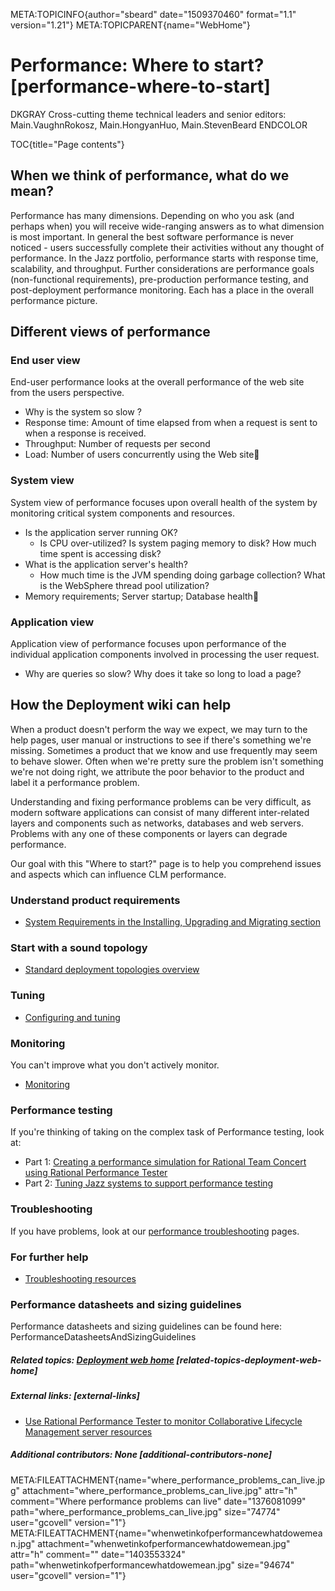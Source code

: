 META:TOPICINFO{author="sbeard" date="1509370460" format="1.1"
version="1.21"} META:TOPICPARENT{name="WebHome"}

# Performance: Where to start? [performance-where-to-start]

DKGRAY Cross-cutting theme technical leaders and senior editors:
Main.VaughnRokosz, Main.HongyanHuo, Main.StevenBeard ENDCOLOR

TOC{title="Page contents"}

## When we think of performance, what do we mean?

Performance has many dimensions. Depending on who you ask (and perhaps
when) you will receive wide-ranging answers as to what dimension is most
important. In general the best software performance is never noticed -
users successfully complete their activities without any thought of
performance. In the Jazz portfolio, performance starts with response
time, scalability, and throughput. Further considerations are
performance goals (non-functional requirements), pre-production
performance testing, and post-deployment performance monitoring. Each
has a place in the overall performance picture.

## Different views of performance

### End user view

End-user performance looks at the overall performance of the web site
from the users perspective.

-   Why is the system so slow ?
-   Response time: Amount of time elapsed from when a request is sent to
    when a response is received.
-   Throughput: Number of requests per second
-   Load: Number of users concurrently using the Web site

### System view

System view of performance focuses upon overall health of the system by
monitoring critical system components and resources.

-   Is the application server running OK?
    -   Is CPU over-utilized? Is system paging memory to disk? How much
        time spent is accessing disk?
-   What is the application server's health?
    -   How much time is the JVM spending doing garbage collection? What
        is the WebSphere thread pool utilization?
-   Memory requirements; Server startup; Database health

### Application view

Application view of performance focuses upon performance of the
individual application components involved in processing the user
request.

-   Why are queries so slow? Why does it take so long to load a page?

## How the Deployment wiki can help

When a product doesn't perform the way we expect, we may turn to the
help pages, user manual or instructions to see if there's something
we're missing. Sometimes a product that we know and use frequently may
seem to behave slower. Often when we're pretty sure the problem isn't
something we're not doing right, we attribute the poor behavior to the
product and label it a performance problem.

Understanding and fixing performance problems can be very difficult, as
modern software applications can consist of many different inter-related
layers and components such as networks, databases and web servers.
Problems with any one of these components or layers can degrade
performance.

Our goal with this "Where to start?" page is to help you comprehend
issues and aspects which can influence CLM performance.

### Understand product requirements

-   [System Requirements in the Installing, Upgrading and Migrating
    section](DeploymentInstallingUpgradingAndMigrating)

### Start with a sound topology

-   [Standard deployment topologies
    overview](StandardTopologiesOverview)

### Tuning

-   [Configuring and tuning](DeploymentAdminstering)

### Monitoring

You can't improve what you don't actively monitor.

-   [Monitoring](DeploymentMonitoring)

### Performance testing

If you're thinking of taking on the complex task of Performance testing,
look at:

-   Part 1: [Creating a performance simulation for Rational Team Concert
    using Rational Performance Tester](HowToPerformanceTestCLM)
-   Part 2: [Tuning Jazz systems to support performance
    testing](TuningForPerformanceTesting)

### Troubleshooting

If you have problems, look at our [performance
troubleshooting](PerformanceTroubleshooting) pages.

### For further help

-   [Troubleshooting resources](DataCollectionandSupportResources)

### Performance datasheets and sizing guidelines

Performance datasheets and sizing guidelines can be found here:
PerformanceDatasheetsAndSizingGuidelines

##### Related topics: [Deployment web home](DeploymentWebHome) [related-topics-deployment-web-home]

##### External links: [external-links]

-   [Use Rational Performance Tester to monitor Collaborative Lifecycle
    Management server
    resources](http://www-01.ibm.com/support/docview.wss?uid=swg27039566&lnk=uctug_ratl_dw_2013-10-11_whitepaper_clm)

##### Additional contributors: None [additional-contributors-none]

META:FILEATTACHMENT{name="where_performance_problems_can_live.jpg"
attachment="where_performance_problems_can_live.jpg" attr="h"
comment="Where performance problems can live" date="1376081099"
path="where_performance_problems_can_live.jpg" size="74774"
user="gcovell" version="1"}
META:FILEATTACHMENT{name="whenwetinkofperformancewhatdowemean.jpg"
attachment="whenwetinkofperformancewhatdowemean.jpg" attr="h" comment=""
date="1403553324" path="whenwetinkofperformancewhatdowemean.jpg"
size="94674" user="gcovell" version="1"}
